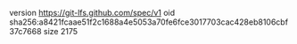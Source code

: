 version https://git-lfs.github.com/spec/v1
oid sha256:a8421fcaae51f2c1688a4e5053a70fe6fce3017703cac428eb8106cbf37c7668
size 2175
